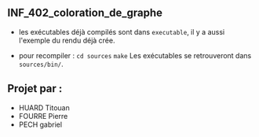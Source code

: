 ## INF_402_coloration_de_graphe

- les exécutables déjà compilés sont dans `executable`, il y a aussi l'exemple du rendu déjà crée.

- pour recompiler :
    `cd sources`
    `make`
    Les exécutables se retrouveront dans `sources/bin/`.

## Projet par :
- HUARD Titouan
- FOURRE Pierre
- PECH gabriel
